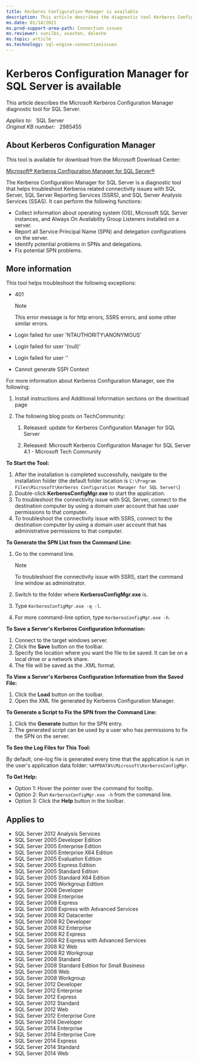```yaml
---
title: Kerberos Configuration Manager is available
description: This article describes the diagnostic tool Kerberos Configuration Manager for SQL Server that is now available.
ms.date: 01/14/2021
ms.prod-support-area-path: Connection issues
ms.reviewer: sunilbs, asaxton, daleche
ms.topic: article
ms.technology: sql-engine-connectionissues 
---
```

# Kerberos Configuration Manager for SQL Server is available

This article describes the Microsoft Kerberos Configuration Manager diagnostic tool for SQL Server.

_Applies to:_ &nbsp; SQL Server  
_Original KB number:_ &nbsp; 2985455

## About Kerberos Configuration Manager

This tool is available for download from the Microsoft Download Center:

[Microsoft&reg; Kerberos Configuration Manager for SQL Server&reg;](https://www.microsoft.com/download/details.aspx?id=39046)

The Kerberos Configuration Manager for SQL Server is a diagnostic tool that helps troubleshoot Kerberos related connectivity issues with SQL Server, SQL Server Reporting Services (SSRS), and SQL Server Analysis Services (SSAS). It can perform the following functions:

- Collect information about operating system (OS), Microsoft SQL Server instances, and Always On Availability Group Listeners installed on a server.
- Report all Service Principal Name (SPN) and delegation configurations on the server.
- Identify potential problems in SPNs and delegations.
- Fix potential SPN problems.

## More information

This tool helps troubleshoot the following exceptions:

- 401

    > [!NOTE]
    > This error message is for http errors, SSRS errors, and some other similar errors.

- Login failed for user 'NTAUTHORITY\ANONYMOUS'

- Login failed for user '(null)'

- Login failed for user ''

- Cannot generate SSPI Context

For more information about Kerberos Configuration Manager, see the following:

1. Install instructions and Additional Information sections on the download page

1. The following blog posts on TechCommunity:

    1. Released: update for Kerberos Configuration Manager for SQL Server

    1. Released: Microsoft Kerberos Configuration Manager for SQL Server 4.1 - Microsoft Tech Community

**To Start the Tool:**

1. After the installation is completed successfully, navigate to the installation folder (the default folder location is `C:\Program Files\Microsoft\Kerberos Configuration Manager for SQL Server\`)
1. Double-click **KerberosConfigMgr.exe** to start the application.
1. To troubleshoot the connectivity issue with SQL Server, connect to the destination computer by using a domain user account that has user permissions to that computer.
1. To troubleshoot the connectivity issue with SSRS, connect to the destination computer by using a domain user account that has administrative permissions to that computer.

**To Generate the SPN List from the Command Line:**

1. Go to the command line.

    > [!NOTE]
    > To troubleshoot the connectivity issue with SSRS, start the command line window as administrator.

1. Switch to the folder where **KerberosConfigMgr.exe** is.
1. Type `KerberosConfigMgr.exe -q -l`.
1. For more command-line option, type `KerberosConfigMgr.exe -h`.

**To Save a Server's Kerberos Configuration Information:**

1. Connect to the target windows server.
1. Click the **Save** button on the toolbar.
1. Specify the location where you want the file to be saved. It can be on a local drive or a network share.
1. The file will be saved as the .XML format.

**To View a Server's Kerberos Configuration Information from the Saved File:**

1. Click the **Load** button on the toolbar.
1. Open the XML file generated by Kerberos Configuration Manager.

**To Generate a Script to Fix the SPN from the Command Line:**

1. Click the **Generate** button for the SPN entry.
1. The generated script can be used by a user who has permissions to fix the SPN on the server.

**To See the Log Files for This Tool:**

By default, one-log file is generated every time that the application is run in the user's application data folder: `%APPDATA%\Microsoft\KerberosConfigMgr`.

**To Get Help:**  

- Option 1: Hover the pointer over the command for tooltip.
- Option 2: Run `KerberosConfigMgr.exe -h` from the command line.
- Option 3: Click the **Help** button in the toolbar.

## Applies to

- SQL Server 2012 Analysis Services
- SQL Server 2005 Developer Edition
- SQL Server 2005 Enterprise Edition
- SQL Server 2005 Enterprise X64 Edition
- SQL Server 2005 Evaluation Edition
- SQL Server 2005 Express Edition
- SQL Server 2005 Standard Edition
- SQL Server 2005 Standard X64 Edition
- SQL Server 2005 Workgroup Edition
- SQL Server 2008 Developer
- SQL Server 2008 Enterprise
- SQL Server 2008 Express
- SQL Server 2008 Express with Advanced Services
- SQL Server 2008 R2 Datacenter
- SQL Server 2008 R2 Developer
- SQL Server 2008 R2 Enterprise
- SQL Server 2008 R2 Express
- SQL Server 2008 R2 Express with Advanced Services
- SQL Server 2008 R2 Web
- SQL Server 2008 R2 Workgroup
- SQL Server 2008 Standard
- SQL Server 2008 Standard Edition for Small Business
- SQL Server 2008 Web
- SQL Server 2008 Workgroup
- SQL Server 2012 Developer
- SQL Server 2012 Enterprise
- SQL Server 2012 Express
- SQL Server 2012 Standard
- SQL Server 2012 Web
- SQL Server 2012 Enterprise Core
- SQL Server 2014 Developer
- SQL Server 2014 Enterprise
- SQL Server 2014 Enterprise Core
- SQL Server 2014 Express
- SQL Server 2014 Standard
- SQL Server 2014 Web
